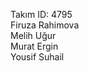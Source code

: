 Takım ID: 4795 <br />
Firuza Rahimova <br />
Melih Uğur <br />
Murat Ergin <br />
Yousif Suhail <br />
